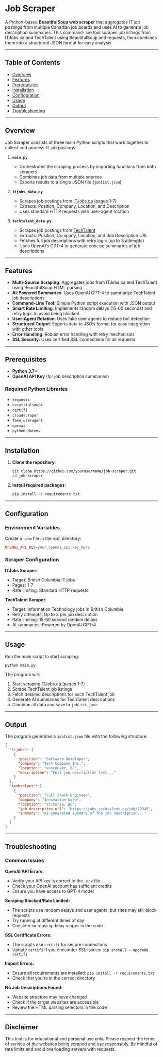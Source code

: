 # Job Scraper

A Python-based **BeautifulSoup web scraper** that aggregates IT job postings from multiple Canadian job boards and uses AI to generate job description summaries. This command-line tool scrapes job listings from ITJobs.ca and TechTalent using BeautifulSoup and requests, then combines them into a structured JSON format for easy analysis.

---

## Table of Contents
- [Overview](#overview)
- [Features](#features)
- [Prerequisites](#prerequisites)
- [Installation](#installation)
- [Configuration](#configuration)
- [Usage](#usage)
- [Output](#output)
- [Troubleshooting](#troubleshooting)

---

## Overview

Job Scraper consists of three main Python scripts that work together to collect and process IT job postings:

1. **`main.py`**  
   - Orchestrates the scraping process by importing functions from both scrapers
   - Combines job data from multiple sources
   - Exports results to a single JSON file (`joblist.json`)

2. **`itjobs_data.py`**  
   - Scrapes job postings from [ITJobs.ca](https://www.itjobs.ca/) (pages 1-7)
   - Extracts: Position, Company, Location, and Description
   - Uses standard HTTP requests with user-agent rotation

3. **`techtalent_data.py`**  
   - Scrapes job postings from [TechTalent](https://jobs.techtalent.ca/)
   - Extracts: Position, Company, Location, and Job Description URL
   - Fetches full job descriptions with retry logic (up to 3 attempts)
   - Uses OpenAI's GPT-4 to generate concise summaries of job descriptions

---

## Features

- **Multi-Source Scraping**: Aggregates jobs from ITJobs.ca and TechTalent using BeautifulSoup HTML parsing
- **AI-Powered Summaries**: Uses OpenAI GPT-4 to summarize TechTalent job descriptions
- **Command-Line Tool**: Simple Python script execution with JSON output
- **Smart Rate Limiting**: Implements random delays (15-60 seconds) and retry logic to avoid being blocked
- **User-Agent Rotation**: Uses fake user agents to reduce bot detection
- **Structured Output**: Exports data to JSON format for easy integration with other tools
- **Error Handling**: Robust error handling with retry mechanisms
- **SSL Security**: Uses certified SSL connections for all requests

---

## Prerequisites

- **Python 3.7+**
- **OpenAI API Key** (for job description summaries)

### Required Python Libraries
- `requests`
- `beautifulsoup4`
- `certifi`
- `cloudscraper`
- `fake_useragent`
- `openai`
- `python-dotenv`

---

## Installation

1. **Clone the repository**:
   ```bash
   git clone https://github.com/yourusername/job-scraper.git
   cd job-scraper
   ```

2. **Install required packages**:
   ```bash
   pip install -r requirements.txt
   ```

---

## Configuration

### Environment Variables

Create a `.env` file in the root directory:

```ini
OPENAI_API_KEY=your_openai_api_key_here
```

### Scraper Configuration

**ITJobs Scraper:**
- Target: British Columbia IT jobs
- Pages: 1-7
- Rate limiting: Standard HTTP requests

**TechTalent Scraper:**
- Target: Information Technology jobs in British Columbia
- Retry attempts: Up to 3 per job description
- Rate limiting: 15-60 second random delays
- AI summaries: Powered by OpenAI GPT-4

---

## Usage

Run the main script to start scraping:

```bash
python main.py
```

The program will:
1. Start scraping ITJobs.ca (pages 1-7)
2. Scrape TechTalent job listings
3. Fetch detailed descriptions for each TechTalent job
4. Generate AI summaries for TechTalent descriptions
5. Combine all data and save to `joblist.json`

---

## Output

The program generates a `joblist.json` file with the following structure:

```json
{
  "itjobs": [
    {
      "position": "Software Developer",
      "company": "Tech Company Inc.",
      "location": "Vancouver, BC",
      "description": "Full job description text..."
    }
  ],
  "techtalent": [
    {
      "position": "Full Stack Engineer",
      "company": "Innovation Corp",
      "location": "Victoria, BC",
      "job_description_url": "https://jobs.techtalent.ca/job/12345",
      "summary": "AI-generated summary of the job description..."
    }
  ]
}
```

---

## Troubleshooting

### Common Issues

**OpenAI API Errors:**
- Verify your API key is correct in the `.env` file
- Check your OpenAI account has sufficient credits
- Ensure you have access to GPT-4 model

**Scraping Blocked/Rate Limited:**
- The scripts use random delays and user agents, but sites may still block requests
- Try running at different times of day
- Consider increasing delay ranges in the code

**SSL Certificate Errors:**
- The scripts use `certifi` for secure connections
- Update `certifi` if you encounter SSL issues: `pip install --upgrade certifi`

**Import Errors:**
- Ensure all requirements are installed: `pip install -r requirements.txt`
- Check that you're in the correct directory

**No Job Descriptions Found:**
- Website structure may have changed
- Check if the target websites are accessible
- Review the HTML parsing selectors in the code

---

## Disclaimer

This tool is for educational and personal use only. Please respect the terms of service of the websites being scraped and use responsibly. Be mindful of rate limits and avoid overloading servers with requests.
